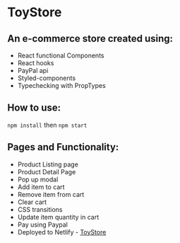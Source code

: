 # ToyStore
## An e-commerce store created using:
- React functional Components
- React hooks
- PayPal api
- Styled-components
- Typechecking with PropTypes

## How to use: 
`npm install` then `npm start`

## Pages and Functionality:
- Product Listing page
- Product Detail Page
- Pop up modal
- Add item to cart
- Remove item from cart
- Clear cart
- CSS transitions
- Update item quantity in cart
- Pay using Paypal
- Deployed to Netlify - [ToyStore](https://develop--jolly-banach-9de91e.netlify.app/)
